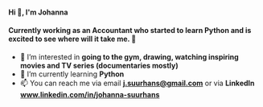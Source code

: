 <h4 align="left">Hi 👋, I'm Johanna</h4>
<h4 align="left">Currently working as an Accountant who started to learn Python and is excited to see where will it take me. 🚀</h4>

- 👀 I’m interested in **going to the gym, drawing, watching inspiring movies and TV series (documentaries mostly)**
- 🌱 I’m currently learning **Python**
- 📫 You can reach me via email **j.suurhans@gmail.com** or via **LinkedIn www.linkedin.com/in/johanna-suurhans**

